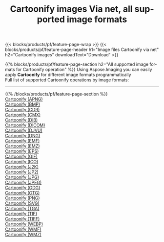 ﻿---
title: Cartoonify images Via net, all supported image formats 
weight: 3920
url: /net/cartoonify 
lang: en
langdirlevel: 2
locales: zh-hans,ja,it,ru,de,es,fr,nl,id,lt,pl,pt,vi,tr,ko,zh-hant,ar,hi,th,sv,cs,uk,he
description: Using Aspose.Imaging you can easily Cartoonify images Via net
---

{{< blocks/products/pf/feature-page-wrap >}}
{{< blocks/products/pf/feature-page-header h1="Image files Cartoonify via net" h2="Cartoonify images" downloadText="Download" >}}


{{% blocks/products/pf/feature-page-section  h2="All supported image formats for Cartoonify operation" %}}
Using Aspose.Imaging you can easily apply **Cartoonify** for different image formats programmatically
<br/>
Full list of supported Cartoonify operations by image formats:
<hr/>
{{% /blocks/products/pf/feature-page-section %}}
<div class="container-fluid productfamilypage bg-gray">
    <div class="convertypes bg-gray agp-content section">
        <div class="container">
		<div class="row other-converters">
		    <div class='col-md-2 other-converter remove-lp remove-rp'><a href="/imaging/net/cartoonify/apng" >Cartoonify (APNG)</a></div><div class='col-md-2 other-converter remove-lp remove-rp'><a href="/imaging/net/cartoonify/bmp" >Cartoonify (BMP)</a></div><div class='col-md-2 other-converter remove-lp remove-rp'><a href="/imaging/net/cartoonify/cdr" >Cartoonify (CDR)</a></div><div class='col-md-2 other-converter remove-lp remove-rp'><a href="/imaging/net/cartoonify/cmx" >Cartoonify (CMX)</a></div><div class='col-md-2 other-converter remove-lp remove-rp'><a href="/imaging/net/cartoonify/dib" >Cartoonify (DIB)</a></div><div class='col-md-2 other-converter remove-lp remove-rp'><a href="/imaging/net/cartoonify/dicom" >Cartoonify (DICOM)</a></div><div class='col-md-2 other-converter remove-lp remove-rp'><a href="/imaging/net/cartoonify/djvu" >Cartoonify (DJVU)</a></div><div class='col-md-2 other-converter remove-lp remove-rp'><a href="/imaging/net/cartoonify/dng" >Cartoonify (DNG)</a></div><div class='col-md-2 other-converter remove-lp remove-rp'><a href="/imaging/net/cartoonify/emf" >Cartoonify (EMF)</a></div><div class='col-md-2 other-converter remove-lp remove-rp'><a href="/imaging/net/cartoonify/emz" >Cartoonify (EMZ)</a></div><div class='col-md-2 other-converter remove-lp remove-rp'><a href="/imaging/net/cartoonify/eps" >Cartoonify (EPS)</a></div><div class='col-md-2 other-converter remove-lp remove-rp'><a href="/imaging/net/cartoonify/gif" >Cartoonify (GIF)</a></div><div class='col-md-2 other-converter remove-lp remove-rp'><a href="/imaging/net/cartoonify/ico" >Cartoonify (ICO)</a></div><div class='col-md-2 other-converter remove-lp remove-rp'><a href="/imaging/net/cartoonify/j2k" >Cartoonify (J2K)</a></div><div class='col-md-2 other-converter remove-lp remove-rp'><a href="/imaging/net/cartoonify/jp2" >Cartoonify (JP2)</a></div><div class='col-md-2 other-converter remove-lp remove-rp'><a href="/imaging/net/cartoonify/jpg" >Cartoonify (JPG)</a></div><div class='col-md-2 other-converter remove-lp remove-rp'><a href="/imaging/net/cartoonify/jpeg" >Cartoonify (JPEG)</a></div><div class='col-md-2 other-converter remove-lp remove-rp'><a href="/imaging/net/cartoonify/odg" >Cartoonify (ODG)</a></div><div class='col-md-2 other-converter remove-lp remove-rp'><a href="/imaging/net/cartoonify/otg" >Cartoonify (OTG)</a></div><div class='col-md-2 other-converter remove-lp remove-rp'><a href="/imaging/net/cartoonify/png" >Cartoonify (PNG)</a></div><div class='col-md-2 other-converter remove-lp remove-rp'><a href="/imaging/net/cartoonify/svg" >Cartoonify (SVG)</a></div><div class='col-md-2 other-converter remove-lp remove-rp'><a href="/imaging/net/cartoonify/tga" >Cartoonify (TGA)</a></div><div class='col-md-2 other-converter remove-lp remove-rp'><a href="/imaging/net/cartoonify/tif" >Cartoonify (TIF)</a></div><div class='col-md-2 other-converter remove-lp remove-rp'><a href="/imaging/net/cartoonify/tiff" >Cartoonify (TIFF)</a></div><div class='col-md-2 other-converter remove-lp remove-rp'><a href="/imaging/net/cartoonify/webp" >Cartoonify (WEBP)</a></div><div class='col-md-2 other-converter remove-lp remove-rp'><a href="/imaging/net/cartoonify/wmf" >Cartoonify (WMF)</a></div><div class='col-md-2 other-converter remove-lp remove-rp'><a href="/imaging/net/cartoonify/wmz" >Cartoonify (WMZ)</a></div>
                </div>
        </div>
    </div>
</div>
<br/>


